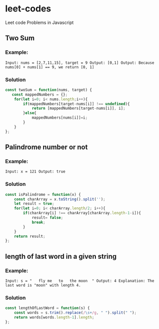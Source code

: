 # leet-codes
Leet code Problems in Javascript

## Two Sum

### Example:
`
Input: nums = [2,7,11,15], target = 9
Output: [0,1]
Output: Because nums[0] + nums[1] == 9, we return [0, 1]
`

### Solution

```javascript
const twoSum = function(nums, target) {
   const mappedNumbers = {};
    for(let i=0; i< nums.length;i++){
        if(mappedNumbers[target-nums[i]] !== undefined){
            return [mappedNumbers[target-nums[i]], i];
        }else{
            mappedNumbers[nums[i]]=i;
        }
    }
};
```

## Palindrome number or not

### Example:
`
Input: x = 121
Output: true
`

### Solution

```javascript
const isPalindrome = function(x) {
    const charArray = x.toString().split('');    
    let result = true;
    for(let i=0; i< charArray.length/2; i++){
        if(charArray[i] !== charArray[charArray.length-1-i]){
            result= false;
            break;
        }
    }
    return result;
};
```

## length of last word in a given string

### Example:
`
Input: s = "   fly me   to   the moon  "
Output: 4
Explanation: The last word is "moon" with length 4.
`

### Solution

```javascript
const lengthOfLastWord = function(s) {  
    const words = s.trim().replace(/\s+/g, " ").split(" ");
    return words[words.length-1].length;
};
```


